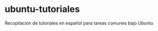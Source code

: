 ubuntu-tutoriales
=================

Recopilación de tutoriales en español para tareas comunes bajo Ubuntu
